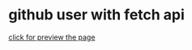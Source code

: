 # github user with fetch api

[click for preview the page](https://erdogansenturk.github.io/github-users-with-fetch-api/)
